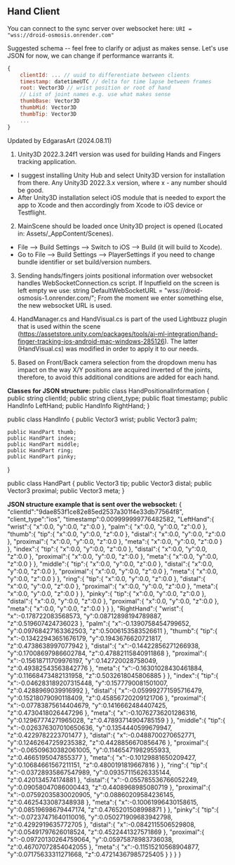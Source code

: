 ## Hand Client

You can connect to the sync server over websocket here: `URI = "wss://droid-osmosis.onrender.com"`

Suggested schema -- feel free to clarify or adjust as makes sense. Let's use JSON for now, we can change if performance warrants it.

```javascript
{
    clientId: ... // uuid to differentiate between clients
    timestamp: datetimeUTC // delta for time lapse between frames
    root: Vector3D // wrist position or root of hand
    // List of joint names e.g. use what makes sense
    thumbBase: Vector3D
    thumbMid: Vector3D
    thumbTip: Vector3D
    ...
}
```

Updated by EdgarasArt (2024.08.11)
1) Unity3D 2022.3.24f1 version was used for building Hands and Fingers tracking application.
- I suggest installing Unity Hub and select Unity3D version for installation from there. Any Unity3D 2022.3.x version, where x - any number should be good.
- After Unity3D installation select iOS module that is needed to export the app to Xcode and then accordingly from Xcode to iOS device or Testflight.

2) MainScene should be loaded once Unity3D project is opened (Located in: Assets/_AppContent/Scenes).
- File --> Build Settings --> Switch to iOS --> Build (it will build to Xcode).
- Go to File --> Build Settings --> PlayerSettings if you need to change bundle identifier or set build/version numbers.

3) Sending hands/fingers joints positional information over websocket handles WebSocketConnection.cs script.
If Inputfield on the screen is left empty we use:
string DefaultWebSocketURL = "wss://droid-osmosis-1.onrender.com/";
From the moment we enter something else, the new websocket URL is used.

4) HandManager.cs and HandVisual.cs is part of the used Lightbuzz plugin that is used within the scene (https://assetstore.unity.com/packages/tools/ai-ml-integration/hand-finger-tracking-ios-android-mac-windows-285126). The latter (HandVisual.cs) was modified in order to apply it to our needs.

5) Based on Front/Back camera selection from the dropdown menu has impact on the way X/Y positions are acquired inverted of the joints, therefore, to avoid this additional conditions are added for each hand.




**Classes for JSON structure:**
public class HandPositionalInformation
{
    public string clientId;
	public string client_type;
    public float timestamp;
    public HandInfo LeftHand;
    public HandInfo RightHand;
}

public class HandInfo
{
    public Vector3 wrist;
    public Vector3 palm;

    public HandPart thumb;
    public HandPart index;
    public HandPart middle;
    public HandPart ring;
    public HandPart pinky;
}

public class HandPart
{
    public Vector3 tip;
    public Vector3 distal;
    public Vector3 proximal;
    public Vector3 meta;
}


**JSON structure example that is sent over the websocket:**
{
   "clientId":"9dae853f1ce82e85ed2537a301f4e33db77564f8",
   "client_type":"ios",
   "timestamp":0.009999999776482582,
   "LeftHand":{
      "wrist":{
         "x":0.0,
         "y":0.0,
         "z":0.0
      },
      "palm":{
         "x":0.0,
         "y":0.0,
         "z":0.0
      },
      "thumb":{
         "tip":{
            "x":0.0,
            "y":0.0,
            "z":0.0
         },
         "distal":{
            "x":0.0,
            "y":0.0,
            "z":0.0
         },
         "proximal":{
            "x":0.0,
            "y":0.0,
            "z":0.0
         },
         "meta":{
            "x":0.0,
            "y":0.0,
            "z":0.0
         }
      },
      "index":{
         "tip":{
            "x":0.0,
            "y":0.0,
            "z":0.0
         },
         "distal":{
            "x":0.0,
            "y":0.0,
            "z":0.0
         },
         "proximal":{
            "x":0.0,
            "y":0.0,
            "z":0.0
         },
         "meta":{
            "x":0.0,
            "y":0.0,
            "z":0.0
         }
      },
      "middle":{
         "tip":{
            "x":0.0,
            "y":0.0,
            "z":0.0
         },
         "distal":{
            "x":0.0,
            "y":0.0,
            "z":0.0
         },
         "proximal":{
            "x":0.0,
            "y":0.0,
            "z":0.0
         },
         "meta":{
            "x":0.0,
            "y":0.0,
            "z":0.0
         }
      },
      "ring":{
         "tip":{
            "x":0.0,
            "y":0.0,
            "z":0.0
         },
         "distal":{
            "x":0.0,
            "y":0.0,
            "z":0.0
         },
         "proximal":{
            "x":0.0,
            "y":0.0,
            "z":0.0
         },
         "meta":{
            "x":0.0,
            "y":0.0,
            "z":0.0
         }
      },
      "pinky":{
         "tip":{
            "x":0.0,
            "y":0.0,
            "z":0.0
         },
         "distal":{
            "x":0.0,
            "y":0.0,
            "z":0.0
         },
         "proximal":{
            "x":0.0,
            "y":0.0,
            "z":0.0
         },
         "meta":{
            "x":0.0,
            "y":0.0,
            "z":0.0
         }
      }
   },
   "RightHand":{
      "wrist":{
         "x":-0.178722083568573,
         "y":0.08712898194789887,
         "z":0.519607424736023
      },
      "palm":{
         "x":-0.1390758454799652,
         "y":0.09768427163362503,
         "z":0.5006153583526611
      },
      "thumb":{
         "tip":{
            "x":-0.13422943651676179,
            "y":0.1943676620721817,
            "z":0.4738638997077942
         },
         "distal":{
            "x":-0.14422856271266938,
            "y":0.17008697986602784,
            "z":0.47882115840911868
         },
         "proximal":{
            "x":-0.15618711709976197,
            "y":0.142720028758049,
            "z":0.49382543563842776
         },
         "meta":{
            "x":-0.16301028430461884,
            "y":0.11668473482131958,
            "z":0.5032618045806885
         }
      },
      "index":{
         "tip":{
            "x":-0.046283189207315448,
            "y":0.1577790081501007,
            "z":0.4288969039916992
         },
         "distal":{
            "x":-0.059992771595716479,
            "y":0.15218079090118409,
            "z":0.45856720209121706
         },
         "proximal":{
            "x":-0.07783875614404679,
            "y":0.1416662484407425,
            "z":0.4730418026447296
         },
         "meta":{
            "x":-0.10762736201286316,
            "y":0.12967774271965028,
            "z":0.47893714904785159
         }
      },
      "middle":{
         "tip":{
            "x":-0.026376307010650636,
            "y":0.1354440599679947,
            "z":0.4229782223701477
         },
         "distal":{
            "x":-0.0488700270652771,
            "y":0.12462647259235382,
            "z":0.4428856670856476
         },
         "proximal":{
            "x":-0.06509630382061005,
            "y":0.11465471982955933,
            "z":0.4665195047855377
         },
         "meta":{
            "x":-0.10129881650209427,
            "y":0.10684661567211151,
            "z":0.4800191819667816
         }
      },
      "ring":{
         "tip":{
            "x":-0.03728935867547989,
            "y":0.09357115626335144,
            "z":0.420134574174881
         },
         "distal":{
            "x":-0.055785536766052249,
            "y":0.09058047086000443,
            "z":0.4408968985080719
         },
         "proximal":{
            "x":-0.07592035830020905,
            "y":0.08860209584236145,
            "z":0.4625433087348938
         },
         "meta":{
            "x":-0.10061996430158615,
            "y":0.08519698679447174,
            "z":0.4765201508998871
         }
      },
      "pinky":{
         "tip":{
            "x":-0.07237471640110016,
            "y":0.050271909683942798,
            "z":0.4292919635772705
         },
         "distal":{
            "x":-0.0842115506529808,
            "y":0.05491797626018524,
            "z":0.4522441327571869
         },
         "proximal":{
            "x":-0.09720130264759064,
            "y":0.05975878983736038,
            "z":0.46707072854042055
         },
         "meta":{
            "x":-0.11515210568904877,
            "y":0.07175633311271668,
            "z":0.47214367985725405
         }
      }
   }
}

